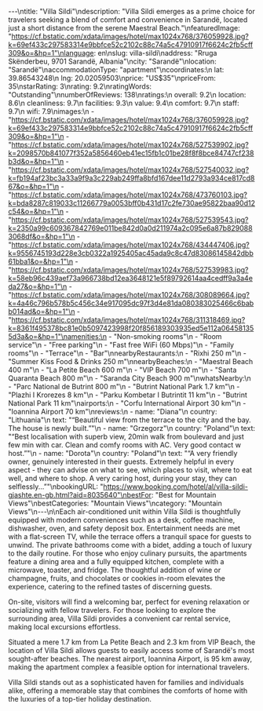 ---\ntitle: "Villa Sildi"\ndescription: "Villa Sildi emerges as a prime choice for travelers seeking a blend of comfort and convenience in Sarandë, located just a short distance from the serene Maestral Beach."\nfeaturedImage: "https://cf.bstatic.com/xdata/images/hotel/max1024x768/376059928.jpg?k=69ef433c297583314e9bbfce52c2102c88c74a5c47910917f6624c2fb5cff309&o=&hp=1"\nlanguage: en\nslug: villa-sildi\naddress: "Rruga Skënderbeu, 9701 Sarandë, Albania"\ncity: "Sarandë"\nlocation: "Sarandë"\naccommodationType: "apartment"\ncoordinates:\n  lat: 39.86543248\n  lng: 20.02059503\nprice: "US$35"\npriceFrom: 35\nstarRating: 3\nrating: 9.2\nratingWords: "Outstanding"\nnumberOfReviews: 138\nratings:\n  overall: 9.2\n  location: 8.6\n  cleanliness: 9.7\n  facilities: 9.3\n  value: 9.4\n  comfort: 9.7\n  staff: 9.7\n  wifi: 7.9\nimages:\n  - "https://cf.bstatic.com/xdata/images/hotel/max1024x768/376059928.jpg?k=69ef433c297583314e9bbfce52c2102c88c74a5c47910917f6624c2fb5cff309&o=&hp=1"\n  - "https://cf.bstatic.com/xdata/images/hotel/max1024x768/527539902.jpg?k=2098570b841077f352a5856460eb41ec15fb1c01be28f8f8bce84747cf238b3d&o=&hp=1"\n  - "https://cf.bstatic.com/xdata/images/hotel/max1024x768/527540032.jpg?k=fb194af23bc3a33a9f9a3c229ab249ffa8bfd167dee11d2793a934ce817cd867&o=&hp=1"\n  - "https://cf.bstatic.com/xdata/images/hotel/max1024x768/473760103.jpg?k=bda8287c819033c11266779a0053bff0b431d17c2fe730ae95822baa90d12c54&o=&hp=1"\n  - "https://cf.bstatic.com/xdata/images/hotel/max1024x768/527539543.jpg?k=2350a99c609367842769e011be842d0a0d211974a2c095e6a87b8290883068df&o=&hp=1"\n  - "https://cf.bstatic.com/xdata/images/hotel/max1024x768/434447406.jpg?k=9556745193d228e3cb0322a1925405ac45ada9c8c47d83086145842dbb61bba1&o=&hp=1"\n  - "https://cf.bstatic.com/xdata/images/hotel/max1024x768/527539983.jpg?k=58eb96c439aef73a966738bd12ea3648121e5f89792614aa4cedff9a3a4eda27&o=&hp=1"\n  - "https://cf.bstatic.com/xdata/images/hotel/max1024x768/308089664.jpg?k=4a46c796b578b5c456c34e917095dc97f3d4e81da080383025466c6babb014ad&o=&hp=1"\n  - "https://cf.bstatic.com/xdata/images/hotel/max1024x768/311318469.jpg?k=8361f495378bc81e0b5097423998f20f856189303935ed5e112a064581355d3a&o=&hp=1"\namenities:\n  - "Non-smoking rooms"\n  - "Room service"\n  - "Free parking"\n  - "Fast free WiFi (60 Mbps)"\n  - "Family rooms"\n  - "Terrace"\n  - "Bar"\nnearbyRestaurants:\n  - "Rixhi 250 m"\n  - "Summer Kiss Food & Drinks 250 m"\nnearbyBeaches:\n  - "Maestral Beach 400 m"\n  - "La Petite Beach 600 m"\n  - "VIP Beach 700 m"\n  - "Santa Quaranta Beach 800 m"\n  - "Saranda City Beach 900 m"\nwhatsNearby:\n  - "Parc National de Butrint 800 m"\n  - "Butrint National Park 1.7 km"\n  - "Plazhi I Krorezes 8 km"\n  - "Parku Kombetar I Butrintit 11 km"\n  - "Butrint National Park 11 km"\nairports:\n  - "Corfu International Airport 30 km"\n  - "Ioannina Airport 70 km"\nreviews:\n  - name: "Diana"\n    country: "Lithuania"\n    text: "“Beautiful view from the terrace to the city and the bay. The house is newly built.”"\n  - name: "Grzegorz"\n    country: "Poland"\n    text: "“Best localisation with superb view, 20min walk from boulevard and just few min with car. Clean and comfy rooms with AC. Very good contact w host.”"\n  - name: "Dorota"\n    country: "Poland"\n    text: "“A very friendly owner, genuinely interested in their guests. Extremely helpful in every aspect - they can advise on what to see, which places to visit, where to eat well, and where to shop. A very caring host, during your stay, they can selflessly...”"\nbookingURL: "https://www.booking.com/hotel/al/villa-sildi-gjashte.en-gb.html?aid=8035640"\nbestFor: "Best for Mountain Views"\nbestCategories: "Mountain Views"\ncategory: "Mountain Views"\n---\n\nEach air-conditioned unit within Villa Sildi is thoughtfully equipped with modern conveniences such as a desk, coffee machine, dishwasher, oven, and safety deposit box. Entertainment needs are met with a flat-screen TV, while the terrace offers a tranquil space for guests to unwind. The private bathrooms come with a bidet, adding a touch of luxury to the daily routine. For those who enjoy culinary pursuits, the apartments feature a dining area and a fully equipped kitchen, complete with a microwave, toaster, and fridge. The thoughtful addition of wine or champagne, fruits, and chocolates or cookies in-room elevates the experience, catering to the refined tastes of discerning guests.

On-site, visitors will find a welcoming bar, perfect for evening relaxation or socializing with fellow travelers. For those looking to explore the surrounding area, Villa Sildi provides a convenient car rental service, making local excursions effortless.

Situated a mere 1.7 km from La Petite Beach and 2.3 km from VIP Beach, the location of Villa Sildi allows guests to easily access some of Sarandë's most sought-after beaches. The nearest airport, Ioannina Airport, is 95 km away, making the apartment complex a feasible option for international travelers.

Villa Sildi stands out as a sophisticated haven for families and individuals alike, offering a memorable stay that combines the comforts of home with the luxuries of a top-tier holiday destination.
